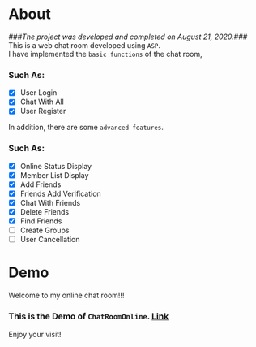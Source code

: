 # About
*###The project was developed and completed on August 21, 2020.###*  
This is a web chat room developed using `ASP`.  
I have implemented the `basic functions` of the chat room,  
### Such As:
- [x] User Login
- [x] Chat With All
- [x] User Register  

In addition, there are some `advanced features`.  
### Such As:
- [x] Online Status Display
- [x] Member List Display
- [x] Add Friends
- [x] Friends Add Verification
- [x] Chat With Friends
- [x] Delete Friends
- [x] Find Friends
- [ ] Create Groups
- [ ] User Cancellation  

# Demo
Welcome to my online chat room!!!  
### **This is the Demo of `ChatRoomOnline`. [Link](http://fscache20.cooles.top/login/login.html?hl=en-us)**  
Enjoy your visit!
